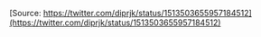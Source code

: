 [Source: https://twitter.com/diprjk/status/1513503655957184512](https://twitter.com/diprjk/status/1513503655957184512)